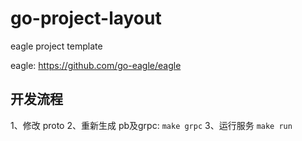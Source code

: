 # go-project-layout

eagle project template

eagle: https://github.com/go-eagle/eagle

## 开发流程

1、修改 proto 
2、重新生成 pb及grpc: `make grpc`
3、运行服务 `make run`

